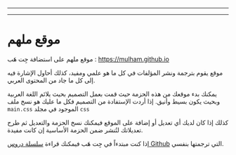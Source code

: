 ------
------
# موقع ملهم

موقع ملهم على استضافة جِت هَب : <https://mulham.github.io>

موقع يقوم بترجمة ونشر المؤلفات في كل ما هو علمي ومفيد، كذلك أحاول الإشارة فيه إلى كل ما جاد من المحتوى العربي. 

يمكنك بدء موقعك من هذه الحزمة حيث قمت بعمل التصميم بحيث يلائم اللغة العربية وبحيث يكون بسيط وأنيق. إذا أردت الإستفادة من التصميم فكل ما عليك هو نسخ ملف `main.css` الموجود في مجلد `css`

كذلك إذا كان لديك أي تعديل أو إضافة على الموقع فيمكنك نسخ الحزمة والتعديل ثم طرح تعديلاتك لتُنشر ضمن الحزمة الأساسية إن كانت مفيدة.

إذا كنت مبتدءاً في جِت هَب فيمكنك قراءة [سلسلة دروس Github](https://mulham.github.io/tutorials/github/intro) التي ترجمتها بنفسي.

